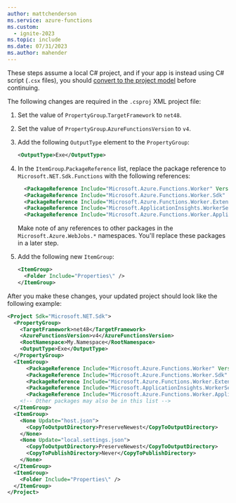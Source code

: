 ```yaml
---
author: mattchenderson
ms.service: azure-functions
ms.custom:
  - ignite-2023
ms.topic: include
ms.date: 07/31/2023
ms.author: mahender
---
```


These steps assume a local C# project, and if your app is instead using C# script (`.csx` files), you should [convert to the project model](../articles/azure-functions/functions-reference-csharp.md#convert-a-c-script-app-to-a-c-project) before continuing.

The following changes are required in the `.csproj` XML project file: 

1. Set the value of `PropertyGroup`.`TargetFramework` to `net48`.

1. Set the value of `PropertyGroup`.`AzureFunctionsVersion` to `v4`.

1. Add the following `OutputType` element to the `PropertyGroup`:

    ```xml
    <OutputType>Exe</OutputType>
    ```

1. In the `ItemGroup`.`PackageReference` list, replace the package reference to `Microsoft.NET.Sdk.Functions` with the following references:

    ```xml
      <PackageReference Include="Microsoft.Azure.Functions.Worker" Version="1.21.0" />
      <PackageReference Include="Microsoft.Azure.Functions.Worker.Sdk" Version="1.16.4" />
      <PackageReference Include="Microsoft.Azure.Functions.Worker.Extensions.Http" Version="3.1.0" />
      <PackageReference Include="Microsoft.ApplicationInsights.WorkerService" Version="2.22.0" />
      <PackageReference Include="Microsoft.Azure.Functions.Worker.ApplicationInsights" Version="1.2.0" />
    ```

    Make note of any references to other packages in the `Microsoft.Azure.WebJobs.*` namespaces. You'll replace these packages in a later step.

1. Add the following new `ItemGroup`:

    ```xml
    <ItemGroup>
      <Folder Include="Properties\" />
    </ItemGroup>
    ```

After you make these changes, your updated project should look like the following example:

```xml
<Project Sdk="Microsoft.NET.Sdk">
  <PropertyGroup>
    <TargetFramework>net48</TargetFramework>
    <AzureFunctionsVersion>v4</AzureFunctionsVersion>
    <RootNamespace>My.Namespace</RootNamespace>
    <OutputType>Exe</OutputType>
  </PropertyGroup>
  <ItemGroup>
      <PackageReference Include="Microsoft.Azure.Functions.Worker" Version="1.21.0" />
      <PackageReference Include="Microsoft.Azure.Functions.Worker.Sdk" Version="1.16.4" />
      <PackageReference Include="Microsoft.Azure.Functions.Worker.Extensions.Http" Version="3.1.0" />
      <PackageReference Include="Microsoft.ApplicationInsights.WorkerService" Version="2.22.0" />
      <PackageReference Include="Microsoft.Azure.Functions.Worker.ApplicationInsights" Version="1.2.0" />
    <!-- Other packages may also be in this list -->
  </ItemGroup>
  <ItemGroup>
    <None Update="host.json">
      <CopyToOutputDirectory>PreserveNewest</CopyToOutputDirectory>
    </None>
    <None Update="local.settings.json">
      <CopyToOutputDirectory>PreserveNewest</CopyToOutputDirectory>
      <CopyToPublishDirectory>Never</CopyToPublishDirectory>
    </None>
  </ItemGroup>
  <ItemGroup>
    <Folder Include="Properties\" />
  </ItemGroup>
</Project>
```
